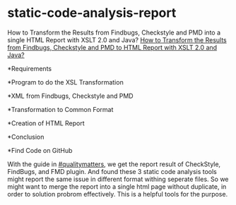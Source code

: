# static-code-analysis-report
How to Transform the Results from Findbugs, Checkstyle and PMD into a single HTML Report with XSLT 2.0 and Java?
[How to Transform the Results from Findbugs, Checkstyle and PMD to HTML Report with XSLT 2.0 and Java?](http://www.sw-engineering-candies.com/blog-1/howtotransformtheresultsfromfindbugscheckstyleandpmdintoasinglehtmlreportwithxslt20andjava)

*Requirements

*Program to do the XSL Transformation

*XML from Findbugs, Checkstyle and PMD 

*Transformation to Common Format

*Creation of HTML Report

*Conclusion

*Find Code on GitHub

With the guide in [#qualitymatters](https://github.com/artem-zinnatullin/qualitymatters), we get the report result of CheckStyle, FindBugs, and FMD plugin. And found these 3 static code analysis tools might report the same issue in different format withing seperate files. So we might want to merge the report into a single html page without duplicate, in order to solution probrom effectively. This is a helpful tools for the purpose.
